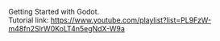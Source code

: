 Getting Started with Godot.  
Tutorial link:
https://www.youtube.com/playlist?list=PL9FzW-m48fn2SlrW0KoLT4n5egNdX-W9a
